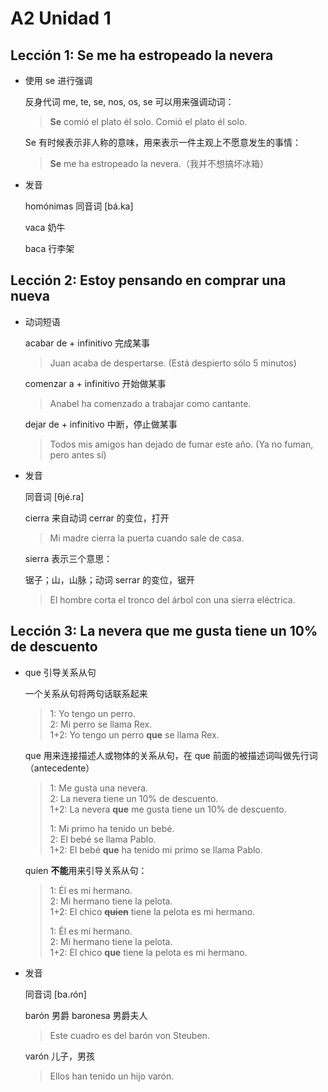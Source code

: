 # A2 Unidad 1

## Lección 1: Se me ha estropeado la nevera

- 使用 se 进行强调

  反身代词 me, te, se, nos, os, se 可以用来强调动词：

  > **Se** comió el plato él solo.
  > Comió el plato él solo.

  Se 有时候表示非人称的意味，用来表示一件主观上不愿意发生的事情：

  > **Se** me ha estropeado la nevera.（我并不想搞坏冰箱）

- 发音

  homónimas 同音词 [bá.ka]

  vaca 奶牛

  baca 行李架

## Lección 2: Estoy pensando en comprar una nueva

- 动词短语

  acabar de + infinitivo 完成某事

  > Juan acaba de despertarse. (Está despierto sólo 5 minutos)

  comenzar a + infinitivo 开始做某事

  > Anabel ha comenzado a trabajar como cantante.

  dejar de + infinitivo 中断，停止做某事

  > Todos mis amigos han dejado de fumar este año. (Ya no fuman, pero antes sí)

- 发音

  同音词 [θjé.ra]

  cierra 来自动词 cerrar 的变位，打开

  > Mi madre cierra la puerta cuando sale de casa.

  sierra 表示三个意思：

  锯子；山，山脉；动词 serrar 的变位，锯开

  > El hombre corta el tronco del árbol con una sierra eléctrica.

## Lección 3: La nevera que me gusta tiene un 10% de descuento

- que 引导关系从句

  一个关系从句将两句话联系起来

  > 1: Yo tengo un perro. <br>
  > 2: Mi perro se llama Rex. <br>
  > 1+2: Yo tengo un perro **que** se llama Rex.

  que 用来连接描述人或物体的关系从句，在 que 前面的被描述词叫做先行词（antecedente）

  > 1: Me gusta una nevera. <br>
  > 2: La nevera tiene un 10% de descuento. <br>
  > 1+2: La nevera **que** me gusta tiene un 10% de descuento. <br>
  >
  > 1: Mi primo ha tenido un bebé. <br>
  > 2: El bebé se llama Pablo. <br>
  > 1+2: El bebé **que** ha tenido mi primo se llama Pablo.

  quien **不能**用来引导关系从句：

  > 1: Él es mi hermano. <br>
  > 2: Mi hermano tiene la pelota. <br>
  > 1+2: El chico <s>**quien**</s> tiene la pelota es mi hermano.
  >
  > 1: Él es mi hermano.<br>
  > 2: Mi hermano tiene la pelota.<br>
  > 1+2: El chico **que** tiene la pelota es mi hermano.

- 发音

  同音词 [ba.ɾón]

  barón 男爵 baronesa 男爵夫人

  > Este cuadro es del barón von Steuben.

  varón 儿子，男孩

  > Ellos han tenido un hijo varón.
